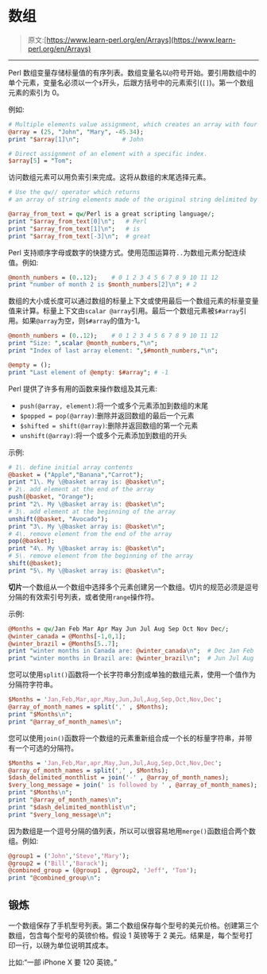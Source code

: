 # 数组

> 原文:[https://www.learn-perl.org/en/Arrays](https://www.learn-perl.org/en/Arrays)

* * *

Perl 数组变量存储标量值的有序列表。数组变量名以`@`符号开始。要引用数组中的单个元素，变量名必须以一个`$`开头，后跟方括号中的元素索引(`[]`)。第一个数组元素的索引为 0。

例如:

```perl
# Multiple elements value assignment, which creates an array with four elements, some numeric and some string.
@array = (25, "John", "Mary", -45.34);
print "$array[1]\n";            # John

# Direct assignment of an element with a specific index.
$array[5] = "Tom"; 
```

访问数组元素可以用负索引来完成。这将从数组的末尾选择元素。

```perl
# Use the qw// operator which returns 
# an array of string elements made of the original string delimited by whitespace.

@array_from_text = qw/Perl is a great scripting language/;
print "$array_from_text[0]\n";   # Perl
print "$array_from_text[1]\n";   # is
print "$array_from_text[-3]\n";  # great 
```

Perl 支持顺序字母或数字的快捷方式。使用范围运算符`..`为数组元素分配连续值。例如:

```perl
@month_numbers = (0..12);    # 0 1 2 3 4 5 6 7 8 9 10 11 12
print "number of month 2 is $month_numbers[2]\n"; # 2 
```

数组的大小或长度可以通过数组的标量上下文或使用最后一个数组元素的标量变量值来计算。标量上下文由`scalar @array`引用。最后一个数组元素被`$#array`引用。如果`@array`为空，则`$#array`的值为-1。

```perl
@month_numbers = (0..12);    # 0 1 2 3 4 5 6 7 8 9 10 11 12
print "Size: ",scalar @month_numbers,"\n";
print "Index of last array element: ",$#month_numbers,"\n";

@empty = ();
print "Last element of @empty: $#array"; # -1 
```

Perl 提供了许多有用的函数来操作数组及其元素:

*   `push(@array, element)`:将一个或多个元素添加到数组的末尾
*   `$popped = pop(@array)`:删除并返回数组的最后一个元素
*   `$shifted = shift(@array)`:删除并返回数组的第一个元素
*   `unshift(@array)`:将一个或多个元素添加到数组的开头

示例:

```perl
# 1\. define initial array contents
@basket = ("Apple","Banana","Carrot");
print "1\. My \@basket array is: @basket\n";
# 2\. add element at the end of the array
push(@basket, "Orange");
print "2\. My \@basket array is: @basket\n";
# 3\. add element at the beginning of the array
unshift(@basket, "Avocado");
print "3\. My \@basket array is: @basket\n";
# 4\. remove element from the end of the array
pop(@basket);
print "4\. My \@basket array is: @basket\n";
# 5\. remove element from the beginning of the array
shift(@basket);
print "5\. My \@basket array is: @basket\n"; 
```

**切片**一个数组从一个数组中选择多个元素创建另一个数组。切片的规范必须是逗号分隔的有效索引号列表，或者使用`range`操作符。

示例:

```perl
@Months = qw/Jan Feb Mar Apr May Jun Jul Aug Sep Oct Nov Dec/;
@winter_canada = @Months[-1,0,1];
@winter_brazil = @Months[5..7];
print "winter months in Canada are: @winter_canada\n";  # Dec Jan Feb
print "winter months in Brazil are: @winter_brazil\n";  # Jun Jul Aug 
```

您可以使用`split()`函数将一个长字符串分割成单独的数组元素，使用一个值作为分隔符字符串。

```perl
$Months = 'Jan,Feb,Mar,apr,May,Jun,Jul,Aug,Sep,Oct,Nov,Dec';
@array_of_month_names = split(',' , $Months);
print "$Months\n";
print "@array_of_month_names\n"; 
```

您可以使用`join()`函数将一个数组的元素重新组合成一个长的标量字符串，并带有一个可选的分隔符。

```perl
$Months = 'Jan,Feb,Mar,apr,May,Jun,Jul,Aug,Sep,Oct,Nov,Dec';
@array_of_month_names = split(',' , $Months);
$dash_delimited_monthlist = join('-' , @array_of_month_names);
$very_long_message = join(' is followed by ' , @array_of_month_names);
print "$Months\n";
print "@array_of_month_names\n";
print "$dash_delimited_monthlist\n";
print "$very_long_message\n"; 
```

因为数组是一个逗号分隔的值列表，所以可以很容易地用`merge()`函数组合两个数组。例如:

```perl
@group1 = ('John','Steve','Mary');
@group2 = ('Bill','Barack');
@combined_group = (@group1 , @group2, 'Jeff', 'Tom');
print "@combined_group\n"; 
```

## 锻炼

一个数组保存了手机型号列表。第二个数组保存每个型号的美元价格。创建第三个数组，包含每个型号的英镑价格。假设 1 英镑等于 2 美元。结果是，每个型号打印一行，以磅为单位说明其成本。

比如:“一部 iPhone X 要 120 英镑。”